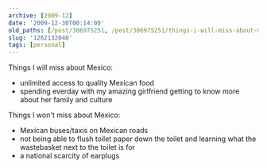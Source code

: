 ```yaml
---
archive: [2009-12]
date: '2009-12-30T00:14:00'
old_paths: [/post/306975251, /post/306975251/things-i-will-miss-about-mexico-unlimited]
slug: '1262132040'
tags: [personal]
---
```


Things I will miss about Mexico:

- unlimited access to quality Mexican food 
- spending everday with my amazing girlfriend getting to know more about
  her family and culture 

Things I won't miss about Mexico:

- Mexican buses/taxis on Mexican roads 
- not being able to flush toilet paper down the toilet and learning what
  the wastebasket next to the toilet is for
- a national scarcity of earplugs

